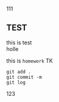 111

## TEST
this is test<br>
holle<br>

this is ``homework`` TK<br>

```
git add .
git commit -m
git log
```
123